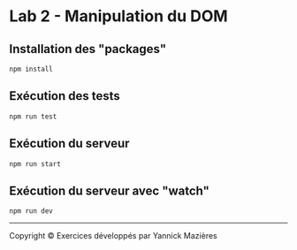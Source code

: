 # Lab 2 - Manipulation du DOM

## Installation des "packages"

`npm install`

## Exécution des tests

`npm run test`

## Exécution du serveur

`npm run start`

## Exécution du serveur avec "watch"

`npm run dev`

---

Copyright © Exercices développés par Yannick Mazières
